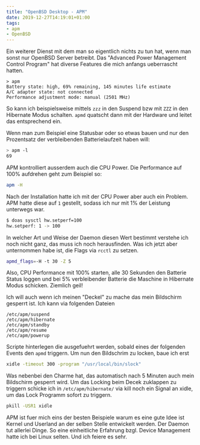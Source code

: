 ```yaml
---
title: "OpenBSD Desktop - APM"
date: 2019-12-27T14:19:01+01:00
tags:
- apm
- OpenBSD
---
```


Ein weiterer Dienst mit dem man so eigentlich nichts zu tun hat, wenn man
sonst nur OpenBSD Server betreibt. Das "Advanced Power Management Control
Program" hat diverse Features die mich anfangs ueberrascht hatten.

```
> apm
Battery state: high, 69% remaining, 145 minutes life estimate
A/C adapter state: not connected
Performance adjustment mode: manual (2501 MHz)
```

So kann ich beispielsweise mittels `zzz` in den Suspend bzw mit `ZZZ` in den
Hibernate Modus schalten. `apmd` quatscht dann mit der Hardware und leitet
das entsprechend ein.

Wenn man zum Beispiel eine Statusbar oder so etwas bauen und nur den
Prozentsatz der verbleibenden Batterielaufzeit haben will:

``` bash
> apm -l
69
```

APM kontrolliert ausserdem auch die CPU Power. Die Performance auf 100%
aufdrehen geht zum Beispiel so:

``` bash
apm -H
```

Nach der Installation hatte ich mit der CPU Power aber auch ein Problem. APM
hatte diese auf `1` gestellt, sodass ich nur mit 1% der Leistung unterwegs
war.

``` bash
$ doas sysctl hw.setperf=100
hw.setperf: 1 -> 100
```

In welcher Art und Weise der Daemon diesen Wert bestimmt verstehe ich noch
nicht ganz, das muss ich noch herausfinden. Was ich jetzt aber unternommen
habe ist, die Flags via `rcctl` zu setzen.

``` bash
apmd_flags=-H -t 30 -Z 5
```
Also, CPU Performance mit 100% starten, alle 30 Sekunden den Batterie Status
loggen und bei 5% verbleibender Batterie die Maschine in Hibernate Modus
schicken. Ziemlich geil!

Ich will auch wenn ich meinen "Deckel" zu mache das mein Bildschirm gesperrt
ist. Ich kann via folgenden Dateien


```
/etc/apm/suspend
/etc/apm/hibernate
/etc/apm/standby
/etc/apm/resume
/etc/apm/powerup
```

Scripte hinterlegen die ausgefuehrt werden, sobald eines der folgenden Events
den `apmd` triggern. Um nun den Bildschrim zu locken, baue ich erst

``` bash
xidle -timeout 300 -program "/usr/local/bin/slock"
```

Was nebenbei den Charme hat, das automatisch nach 5 Minuten auch mein
Bildschirm gesperrt wird.  Um das Locking beim Decek zuklappen zu triggern
schicke ich in `/etc/apm/hibernate/` via kill noch ein Signal an xidle, um
das Lock Programm sofort zu triggern.

``` bash
pkill -USR1 xidle
```

APM ist fuer mich eins der besten Beispiele warum es eine gute Idee ist
Kernel und Userland an der selben Stelle entwickelt werden. Der Daemon tut
allerlei Dinge. So eine einheitliche Erfahrung bzgl. Device Management hatte
ich bei Linux selten. Und ich feiere es sehr.


